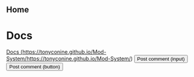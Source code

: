 ## Home

# Docs
<a href="#" class="button">Docs (https://tonyconine.github.io/Mod-System/https://tonyconine.github.io/Mod-System/)</a>
<input class="button" type="submit" value="Post comment (input)">
<button class="button" type="submit">Post comment (button)</button>
